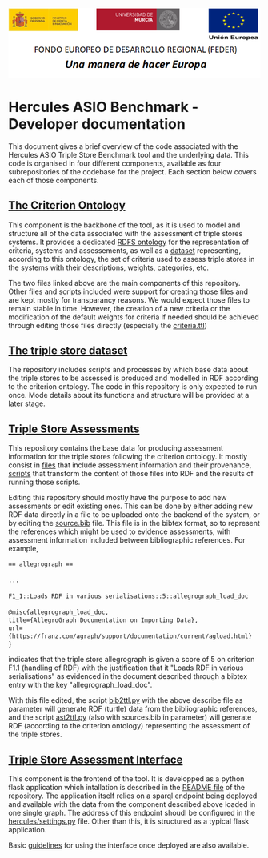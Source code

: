 ![](.//media/CabeceraDocumentosMD.png)

# Hercules ASIO Benchmark - Developer documentation

This document gives a brief overview of the code associated with the Hercules ASIO Triple Store Benchmark tool and the underlying data. This code is organised in four different components, available as four subrepositories of the codebase for the project. Each section below covers each of those components.

## [The Criterion Ontology](https://github.com/HerculesCRUE/GnossDeustoBackend/tree/master/Benchmark/criterion-ontology)

This component is the backbone of the tool, as it is used to model and structure all of the data associated with the assessment of triple stores systems. It provides a dedicated [RDFS ontology](https://github.com/HerculesCRUE/GnossDeustoBackend/blob/master/Benchmark/criterion-ontology/src/schema.ttl) for the representation of criteria, systems and assessements, as well as a [dataset](https://github.com/HerculesCRUE/GnossDeustoBackend/blob/master/Benchmark/criterion-ontology/src/criteria.ttl) representing, according to this ontology, the set of criteria used to assess triple stores in the systems with their descriptions, weights, categories, etc.

The two files linked above are the main components of this repository. Other files and scripts included were support for creating those files and are kept mostly for transparancy reasons. We would expect those files to remain stable in time. However, the creation of a new criteria or the modification of the default weights for criteria if needed should be achieved through editing those files directly (especially the [criteria.ttl](https://github.com/HerculesCRUE/GnossDeustoBackend/blob/master/Benchmark/criterion-ontology/src/criteria.ttl))

## [The triple store dataset](https://github.com/HerculesCRUE/GnossDeustoBackend/tree/master/Benchmark/triplestore-dataset)

The repository includes scripts and processes by which base data about the triple stores to be assessed is produced and modelled in RDF according to the criterion ontology. The code in this repository is only expected to run once. Mode details about its functions and structure will be provided at a later stage.

## [Triple Store Assessments](https://github.com/HerculesCRUE/GnossDeustoBackend/tree/master/Benchmark/triplestore-assessments)

This repository contains the base data for producing assessment information for the triple stores following the criterion ontology. It mostly consist in [files](https://github.com/HerculesCRUE/GnossDeustoBackend/tree/master/Benchmark/triplestore-assessments/data) that include assessment information and their provenance, [scripts](https://github.com/HerculesCRUE/GnossDeustoBackend/tree/master/Benchmark/triplestore-assessments/scripts) that transform the content of those files into RDF and the results of running those scripts.

Editing this repository should mostly have the purpose to add new assessments or edit existing ones. This can be done by either adding new RDF data directly in a file to be uploaded onto the backend of the system, or by editing the [source.bib](https://github.com/HerculesCRUE/GnossDeustoBackend/blob/master/Benchmark/triplestore-assessments/data/sources.bib) file. This file is in the bibtex format, so to represent the references which might be used to evidence assessments, with assessment information included between bibliographic references. For example,

```
== allegrograph ==

...

F1_1::Loads RDF in various serialisations::5::allegrograph_load_doc

@misc{allegrograph_load_doc,
title={AllegroGraph Documentation on Importing Data},
url={https://franz.com/agraph/support/documentation/current/agload.html}
}
```

indicates that the triple store allegrograph is given a score of 5 on criterion F1.1 (handling of RDF) with the justification that it "Loads RDF in various serialisations" as evidenced in the document described through a bibtex entry with the key "allegrograph_load_doc".

With this file edited, the script [bib2ttl.py](https://github.com/HerculesCRUE/GnossDeustoBackend/blob/master/Benchmark/triplestore-assessments/scripts/bib2ttl.py) with the above describe file as parameter will generate RDF (turtle) data from the bibliographic references, and the script [ast2ttl.py](https://github.com/HerculesCRUE/GnossDeustoBackend/blob/master/Benchmark/triplestore-assessments/scripts/ast2ttl.py) (also with sources.bib in parameter) will generate RDF (according to the criterion ontology) representing the assessment of the triple stores.

## [Triple Store Assessment Interface](https://github.com/HerculesCRUE/GnossDeustoBackend/tree/master/Benchmark/triplestore-assessment-interface)

This component is the frontend of the tool. It is developped as a python flask application which intallation is described in the [README file](https://github.com/HerculesCRUE/GnossDeustoBackend/blob/master/Benchmark/triplestore-assessment-interface/README.md) of the repository. The application itself relies on a sparql endpoint being deployed and available with the data from the component described above loaded in one single graph. The address of this endpoint shoudl be configured in the [hercules/settings.py](https://github.com/HerculesCRUE/GnossDeustoBackend/blob/master/Benchmark/triplestore-assessment-interface/hercules/settings.py) file. Other than this, it is structured as a typical flask application.

Basic [guidelines](https://github.com/HerculesCRUE/GnossDeustoBackend/blob/master/Benchmark/Docs/UserGuide.md) for using the interface once deployed are also available.
